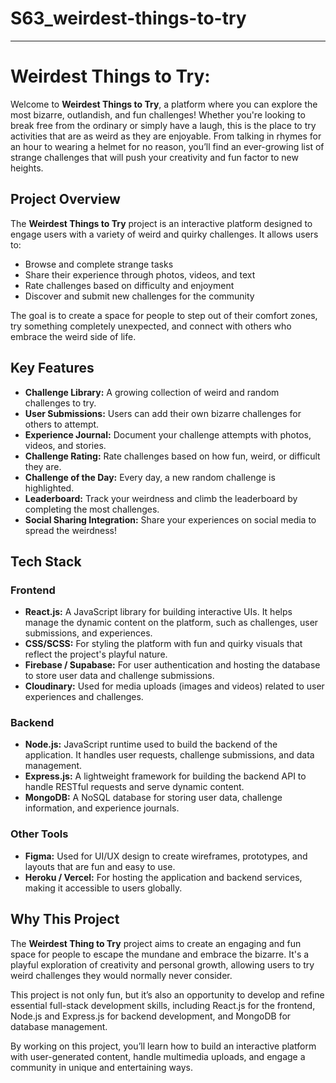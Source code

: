 # S63_weirdest-things-to-try

---

# Weirdest Things to Try:

Welcome to **Weirdest Things to Try**, a platform where you can explore the most bizarre, outlandish, and fun challenges! Whether you're looking to break free from the ordinary or simply have a laugh, this is the place to try activities that are as weird as they are enjoyable. From talking in rhymes for an hour to wearing a helmet for no reason, you’ll find an ever-growing list of strange challenges that will push your creativity and fun factor to new heights.

## Project Overview

The **Weirdest Things to Try** project is an interactive platform designed to engage users with a variety of weird and quirky challenges. It allows users to:
- Browse and complete strange tasks
- Share their experience through photos, videos, and text
- Rate challenges based on difficulty and enjoyment
- Discover and submit new challenges for the community

The goal is to create a space for people to step out of their comfort zones, try something completely unexpected, and connect with others who embrace the weird side of life.

## Key Features

- **Challenge Library:** A growing collection of weird and random challenges to try.
- **User Submissions:** Users can add their own bizarre challenges for others to attempt.
- **Experience Journal:** Document your challenge attempts with photos, videos, and stories.
- **Challenge Rating:** Rate challenges based on how fun, weird, or difficult they are.
- **Challenge of the Day:** Every day, a new random challenge is highlighted.
- **Leaderboard:** Track your weirdness and climb the leaderboard by completing the most challenges.
- **Social Sharing Integration:** Share your experiences on social media to spread the weirdness!

## Tech Stack

### Frontend
- **React.js:** A JavaScript library for building interactive UIs. It helps manage the dynamic content on the platform, such as challenges, user submissions, and experiences.
- **CSS/SCSS:** For styling the platform with fun and quirky visuals that reflect the project's playful nature.
- **Firebase / Supabase:** For user authentication and hosting the database to store user data and challenge submissions.
- **Cloudinary:** Used for media uploads (images and videos) related to user experiences and challenges.

### Backend
- **Node.js:** JavaScript runtime used to build the backend of the application. It handles user requests, challenge submissions, and data management.
- **Express.js:** A lightweight framework for building the backend API to handle RESTful requests and serve dynamic content.
- **MongoDB:** A NoSQL database for storing user data, challenge information, and experience journals.

### Other Tools
- **Figma:** Used for UI/UX design to create wireframes, prototypes, and layouts that are fun and easy to use.
- **Heroku / Vercel:** For hosting the application and backend services, making it accessible to users globally.

## Why This Project

The **Weirdest Thing to Try** project aims to create an engaging and fun space for people to escape the mundane and embrace the bizarre. It's a playful exploration of creativity and personal growth, allowing users to try weird challenges they would normally never consider.

This project is not only fun, but it’s also an opportunity to develop and refine essential full-stack development skills, including React.js for the frontend, Node.js and Express.js for backend development, and MongoDB for database management.

By working on this project, you’ll learn how to build an interactive platform with user-generated content, handle multimedia uploads, and engage a community in unique and entertaining ways.

